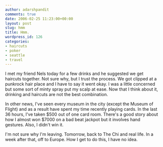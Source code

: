 ```yaml
---
author: adarshpandit
comments: true
date: 2006-02-25 11:23:00+00:00
layout: post
slug: hmm
title: Hmm.
wordpress_id: 126
categories:
- haircuts
- poker
- seattle
- travel
---
```


I met my friend Nels today for a few drinks and he suggested we get haircuts together. Not sure why, but I trust the process. We got clipped at a punkrock hair place and I have to say it went okay. I was a little concerned but some sort of minty spray put my scalp at ease. Now that I think about it, drinking and haircuts are not the best combination.

In other news, I've seen every museum in the city (except the Museum of Flight) and as a result have spent my time recently playing cards. In the last 36 hours, I've taken $500 out of one card room. There's a good story about how I almost won $7000 on a bad beat jackpot but it involves hand gestures. Also, I didn't win it.

I'm not sure why I'm leaving. Tomorrow, back to The Chi and real life. In a week after that, off to Europe. How I get to do this, I have no idea.
